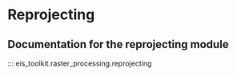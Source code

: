 # Reprojecting
## Documentation for the reprojecting module
::: eis_toolkit.raster_processing.reprojecting